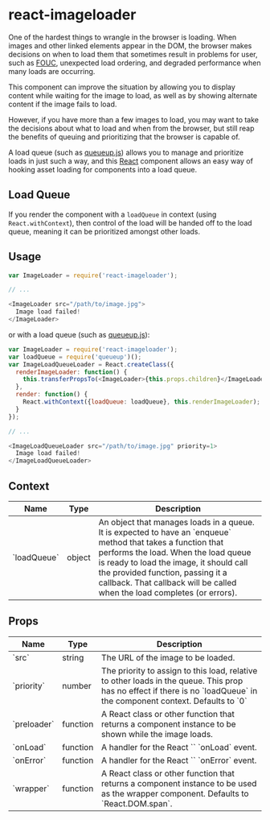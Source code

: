 react-imageloader
=================

One of the hardest things to wrangle in the browser is loading. When images and
other linked elements appear in the DOM, the browser makes decisions on when to
load them that sometimes result in problems for user, such as [FOUC], unexpected
load ordering, and degraded performance when many loads are occurring.

This component can improve the situation by allowing you to display content
while waiting for the image to load, as well as by showing alternate content
if the image fails to load.

However, if you have more than a few images to load, you may want to take the
decisions about what to load and when from the browser, but still reap the
benefits of queuing and prioritizing that the browser is capable of.

A load queue (such as [queueup.js]) allows you to manage and prioritize loads in
just such a way, and this [React] component allows an easy way of hooking asset
loading for components into a load queue.


Load Queue
----------

If you render the component with a `loadQueue` in context (using
`React.withContext`), then control of the load will be handed off to the load
queue, meaning it can be prioritized amongst other loads.


Usage
-----

```javascript
var ImageLoader = require('react-imageloader');

// ...

<ImageLoader src="/path/to/image.jpg">
  Image load failed!
</ImageLoader>

```
or with a load queue (such as [queueup.js]):

```javascript
var ImageLoader = require('react-imageloader');
var loadQueue = require('queueup')();
var ImageLoadQueueLoader = React.createClass({
  renderImageLoader: function() {
    this.transferPropsTo(<ImageLoader>{this.props.children}</ImageLoader>);
  },
  render: function() {
    React.withContext({loadQueue: loadQueue}, this.renderImageLoader);
  }
});

// ...

<ImageLoadQueueLoader src="/path/to/image.jpg" priority=1>
  Image load failed!
</ImageLoadQueueLoader>

```


Context
-------

<table>
  <thead>
    <th>Name</th>
    <th>Type</th>
    <th>Description</th>
  </thead>
  <tbody>
    <tr>
      <td>`loadQueue`</td>
      <td>object</td>
      <td>An object that manages loads in a queue. It is expected to have an
          `enqueue` method that takes a function that performs the load. When
          the load queue is ready to load the image, it should call the provided
          function, passing it a callback. That callback will be called when the
          load completes (or errors).</td>
    </tr>
  </tbody>
</table>


Props
-----

<table>
  <thead>
    <th>Name</th>
    <th>Type</th>
    <th>Description</th>
  </thead>
  <tbody>
    <tr>
      <td>`src`</td>
      <td>string</td>
      <td>The URL of the image to be loaded.</td>
    </tr>
    <tr>
      <td>`priority`</td>
      <td>number</td>
      <td>The priority to assign to this load, relative to other loads in the
          queue. This prop has no effect if there is no `loadQueue` in the
          component context. Defaults to `0`</td>
    </tr>
    <tr>
      <td>`preloader`</td>
      <td>function</td>
      <td>A React class or other function that returns a component instance to
          be shown while the image loads.</td>
    </tr>
    <tr>
      <td>`onLoad`</td>
      <td>function</td>
      <td>A handler for the React `<img>` `onLoad` event.</td>
    </tr>
    <tr>
      <td>`onError`</td>
      <td>function</td>
      <td>A handler for the React `<img>` `onError` event.</td>
    </tr>
    <tr>
      <td>`wrapper`</td>
      <td>function</td>
      <td>A React class or other function that returns a component instance to
          be used as the wrapper component. Defaults to `React.DOM.span`.</td>
    </tr>
  </tbody>
</table>


[FOUC]: http://en.wikipedia.org/wiki/FOUC/
[React]: http://facebook.github.io/react/
[queueup.js]: http://github.com/hzdg/queueup.js/
[queueup-imageloader]: https://github.com/hzdg/queueup-imageloader
